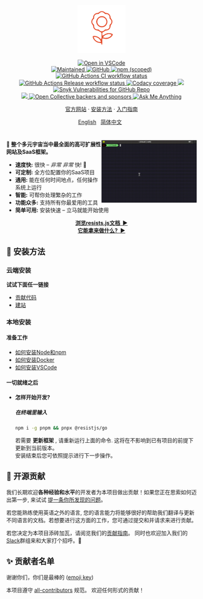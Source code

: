 <p align="center">
  <img
    width="128"
    src="https://raw.githubusercontent.com/resist-js/resist/master/resources/logo.png"
    alt="resist.js – The Kitchen Sink You've Been Waiting For"
  />
</p>

<p align="center">
  <a href="https://github1s.com/resist-js/resist" target="_blank">
    <img alt="Open in VSCode" src="https://open.vscode.dev/badges/open-in-vscode.svg"/>
  </a>
  <br/>
  <a href="https://github.com/resist-js/resist/graphs/commit-activity" target="_blank">
    <img alt="Maintained" src="https://img.shields.io/badge/Maintained%3F-yes-green.svg">
  </a>
  <a href="https://github.com/resist-js/resist/blob/master/LICENSE.md" target="_blank">
    <img alt="GitHub" src="https://img.shields.io/github/license/resist-js/resist?style=flat-square"/>
  </a>
  <a href="https://www.npmjs.com/package/@resistjs/go" target="_blank">
    <img alt="npm (scoped)" src="https://img.shields.io/npm/v/@resistjs/go?label=npm&style=flat-square"/>
  </a>
  <br/>
  <a href="https://github.com/resist-js/resist/actions" target="_blank">
    <img
      src="https://img.shields.io/github/workflow/status/resist-js/resist/CI/master?label=CI&style=flat-square"
      alt="GitHub Actions CI workflow status"/>
  </a>
  <a href="https://github.com/resist-js/resist/actions" target="_blank">
    <img
      src="https://img.shields.io/github/workflow/status/resist-js/resist/Release/master?label=Release&style=flat-square"
      alt="GitHub Actions Release workflow status"/>
  </a>
  <a href="https://www.codacy.com/gh/resist-js/resist/dashboard?utm_source=github.com&amp;utm_medium=referral&amp;utm_content=resist-js/resist&amp;utm_campaign=Badge_Grade" target="_blank">
    <img alt="Codacy coverage" src="https://img.shields.io/codacy/coverage/9d670d8cdbe243a5b722b5f9d644e406?style=flat-square"/>
  </a>
  <a href="https://www.codacy.com/gh/resist-js/resist/dashboard?utm_source=github.com&amp;utm_medium=referral&amp;utm_content=resist-js/resist&amp;utm_campaign=Badge_Grade" target="_blank">
    <img src="https://app.codacy.com/project/badge/Grade/9d670d8cdbe243a5b722b5f9d644e406"/>
  </a>
  <a href="https://github.com/resist-js/resist/security" target="_blank">
    <img alt="Snyk Vulnerabilities for GitHub Repo" src="https://img.shields.io/snyk/vulnerabilities/github/resist-js/resist?style=flat-square"/>
  </a>
  <br/>
  <a href="https://resistjs.dev/chat" target="_blank">
    <img src="https://img.shields.io/badge/slack-@resistjs-green.svg?logo=slack"/>
  </a>
  <a href="https://opencollective.com/resistjs" target="_blank">
    <img alt="Open Collective backers and sponsors" src="https://img.shields.io/opencollective/all/resist-js?style=flat-square"/>
  </a>
  <a href="https://github.com/resist-js/ama" target="_blank">
    <img alt="Ask Me Anything" src="https://img.shields.io/badge/Ask%20me-anything-1abc9c.svg"/>
  </a>
</p>

<p align="center">
  <a href="https://resistjs.dev" target="_blank">官方网站</a>
  ·
  <a href="#🚀-installation">安装方法</a>
  ·
  <a href="https://resistjs.dev/start" target="_blank">入门指南</a>
</p>

<p align="center">
  <a href="https://github.com/resist-js/resist/blob/master/README.md"
    >English</a>
  &nbsp;
  <a
    href="https://github.com/resist-js/resist/blob/master/docs/zh-CN/guide/README.md"
    >简体中文</a>
  &nbsp;
  <!--<a
    href="https://github.com/resist-js/resist/blob/master/docs/de-DE/guide/README.md"
    >Deutsch</a>
  ·
  <a
    href="https://github.com/resist-js/resist/blob/master/docs/es-ES/guide/README.md"
    >Español</a>
  ·
  <a
    href="https://github.com/resist-js/resist/blob/master/docs/fr-FR/guide/README.md"
    >Français</a>
  ·
  <a
    href="https://github.com/resist-js/resist/blob/master/docs/ja-JP/guide/README.md"
    >日本語</a>
  ·
  <a
    href="https://github.com/resist-js/resist/blob/master/docs/ko-KO/guide/README.md"
    >한국어</a>
  ·
  <a
    href="https://github.com/resist-js/resist/blob/master/docs/pt-BR/guide/README.md"
    >Português do Brasi</a>
  ·
  <a
    href="https://github.com/resist-js/resist/blob/master/docs/ru-RU/guide/README.md"
    >Русский</a>
  ·
  <a
    href="https://github.com/resist-js/resist/blob/master/docs/vi-VN/guide/README.md"
    >Tiếng Việt</a>
  ·
  <a
    href="https://github.com/resist-js/resist/blob/master/docs/zh-CN/guide/README.md"
    >简体中文</a>
  ·
  <a
    href="https://github.com/resist-js/resist/blob/master/docs/zh-TW/guide/README.md"
    >繁體中文</a>-->
</p>

<h1></h1>

<img
  src="https://raw.githubusercontent.com/resist-js/resist/master/resources/demo.gif"
  alt="Getting Started with resist.js"
  width="50%"
  align="right"
/>

**🌻 整个多元宇宙当中最全面的高可扩展性网站及SaaS框架。**

- **速度快:** 很快 – _非常 非常_ 快! 🚀
- **可定制:** 全方位配置你的SaaS项目
- **通用:** 能在任何时间地点，任何操作系统上运行
- **智能:** 可帮你处理繁杂的工作
- **功能众多:** 支持所有你最爱用的工具
- **简单可用:** 安装快速 – 立马就能开始使用

<p align="center">
<a href="https://resistjs.dev/docs" target="_blank"><strong>浏览resists.js文档&nbsp;&nbsp;▶</strong></a>
<br/>
<a href="https://resistjs.dev/what" target="_blank"><strong>它能拿来做什么?&nbsp;&nbsp;▶</strong></a>
</p>

<a name="🚀-installation"></a>

## 🚀 安装方法

### 云端安装

**试试下面任一链接**

- [贡献代码](https://github1s.com/resist-js/resist)
- [建站](https://github1s.com/resist-js/resist)

### 本地安装

#### 准备工作

- [如何安装Node和npm](https://nodejs.org/en/download/current/)
- [如何安装Docker](https://docs.docker.com/get-docker/)
- [如何安装VSCode](https://vscodium.com/#install)

#### 一切就绪之后

- #### 怎样开始开发?

  ##### 在终端里输入

  ```sh
  npm i -g pnpm && pnpx @resistjs/go
  ```

  若需要 **更新框架** , 请重新运行上面的命令. 这将在不影响到已有项目的前提下更新到当前版本。
  <br/>安装结束后您可依照提示进行下一步操作。

## 🤝 开源贡献

我们长期欢迎**各种经验和水平**的开发者为本项目做出贡献！如果您正在思索如何迈出第一步, 来试试 [提一条你所发现的问题](https://github.com/resist-js/resist/labels/🌱%20good%20first%20issue)。

若您能熟练使用英语之外的语言, 您的语言能力将能够很好的帮助我们翻译与更新不同语言的文档。若想要进行这方面的工作，您可通过提交和并请求来进行贡献。

若您决定为本项目添砖加瓦，请阅览我们的[贡献指南](https://github.com/resist-js/resist/blob/master/CONTRIBUTING.md)。 同时也欢迎加入我们的[Slack](https://resistjs.slack.com)群组来和大家打个招呼。👋

## ✨ 贡献者名单

谢谢你们，你们是最棒的 ([emoji key](https://allcontributors.org/docs/en/emoji-key))

<!-- ALL-CONTRIBUTORS-LIST:START - Do not remove or modify this section -->
<!-- ALL-CONTRIBUTORS-LIST:END -->

本项目遵守 [all-contributors](https://github.com/all-contributors/all-contributors) 规范。 欢迎任何形式的贡献！